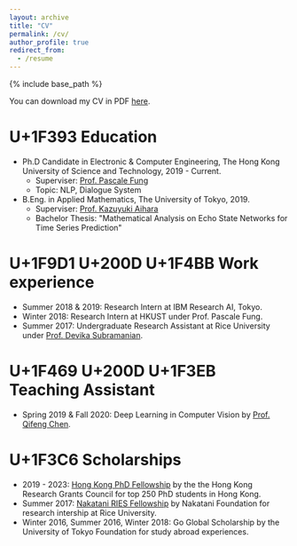 ```yaml
---
layout: archive
title: "CV"
permalink: /cv/
author_profile: true
redirect_from:
  - /resume
---
```


{% include base_path %}

You can download my CV in PDF [here](https://github.com/etsukokuste/etsukokuste.github.io/blob/master/files/Etsuko_Ishii_Resume.pdf).

U+1F393 Education
======
* Ph.D Candidate in Electronic & Computer Engineering, The Hong Kong University of Science and Technology, 2019 - Current. 
  * Superviser: [Prof. Pascale Fung](https://pascale.home.ece.ust.hk)
  * Topic: NLP, Dialogue System
* B.Eng. in Applied Mathematics, The University of Tokyo, 2019. 
  * Superviser: [Prof. Kazuyuki Aihara](https://ircn.jp/en/mission/people/kazuyuki_aihara)
  * Bachelor Thesis: "Mathematical Analysis on Echo State Networks for Time Series Prediction"



U+1F9D1 U+200D U+1F4BB Work experience
======
* Summer 2018 & 2019: Research Intern at IBM Research AI, Tokyo.
* Winter 2018: Research Intern at HKUST under Prof. Pascale Fung.
* Summer 2017: Undergraduate Research Assistant at Rice University under [Prof. Devika Subramanian](https://www.cs.rice.edu/~devika/).
  


U+1F469 U+200D U+1F3EB Teaching Assistant
======
* Spring 2019 & Fall 2020: Deep Learning in Computer Vision by [Prof. Qifeng Chen](https://cqf.io/index.html).



U+1F3C6 Scholarships
======
* 2019 - 2023: [Hong Kong PhD Fellowship](https://pg.ust.hk/prospective-students/scholarship-fees/hong-kong-phd-fellowship-scheme) by the the Hong Kong Research Grants Council for top 250 PhD students in Hong Kong.
* Summer 2017: [Nakatani RIES Fellowship](https://www.nakatani-foundation.jp/en/) by Nakatani Foundation for research intership at Rice University.
* Winter 2016, Summer 2016, Winter 2018: Go Global Scholarship by the University of Tokyo Foundation for study abroad experiences.